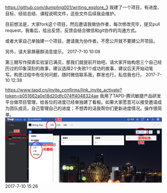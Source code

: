 https://github.com/dumpling001/writing_explore_3 我建了一个项目，有进度、目标、经验总结、课程说明文件，这些文件后续我会维护。

目前想法是，大家fork这个项目，然后邀请我做协作者，每次修改完毕，提交pull request，我看后，给出反馈，反馈会结合微信和git协作的沟通方式。

或者大家自己单独建一个项目，邀请我为协作者。不愿公开就不要建公开项目。

另外，请大家屏蔽群消息提示。
2017-7-10 10:08

第三期写作探索实验室已满员，那我们就提前开始吧。请大家开始构思三个自己经历过的印象深刻的故事，建议选择2个失败1个成功的故事，建议后天开始动笔写。构思过程中有任何问题，随时微信联系我，群发也行，私信我也行。
2017-7-10 12:38

https://www.tapd.cn/invite_confirms/link_invite_activate?token=b051662a0e18d20dfc074ff4048324ae 我用了TAPD-腾讯敏捷产品研发平台做项目管理，给各位的进度已经单独建了看板。如果大家愿意可以接受邀请成为团队成员，自己管理自己的进度；不想弄的话我帮你们更新进度情况。操作很简单。
![](./images/tapd_01.png)
2017-7-10 15:26

